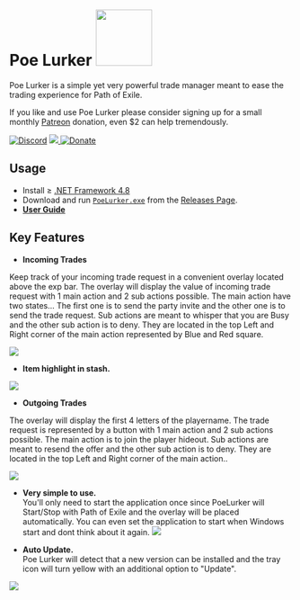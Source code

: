 # Poe Lurker <img src="LurkerIcon.png" width="100" height="100" />
Poe Lurker is a simple yet very powerful trade manager meant to ease the trading experience for Path of Exile. 

If you like and use Poe Lurker please consider signing up for a small monthly [Patreon](https://www.patreon.com/poelurker) donation, even $2 can help tremendously.

[![Discord](https://img.shields.io/discord/663088791539679244?style=for-the-badge)](https://discord.gg/pPxsvdX) <a href="https://www.patreon.com/poelurker"><img src="https://img.shields.io/endpoint.svg?url=https%3A%2F%2Fshieldsio-patreon.herokuapp.com%2FPoeLurker&style=for-the-badge" /> </a> [![Donate](https://img.shields.io/badge/Donate-PayPal-green.svg?style=for-the-badge)](https://www.paypal.com/cgi-bin/webscr?cmd=_donations&business=WEYTVSDNTB8GY&currency_code=CAD&source=url) 

## Usage
- Install ≥ [.NET Framework 4.8](https://dotnet.microsoft.com/download/dotnet-framework)
- Download and run [`PoeLurker.exe`](https://github.com/C1rdec/Poe-Lurker/releases/latest/download/PoeLurker.exe) from the [Releases Page](https://github.com/C1rdec/PoeLurker/releases). 
- **[User Guide](https://docs.google.com/presentation/d/1XhaSSNAFGxzouc5amzAW8c_6ifToNjnsQq5UmNgLXoo/present)**

## Key Features

- **Incoming Trades**

Keep track of your incoming trade request in a convenient overlay located above the exp bar.
The overlay will display the value of incoming trade request with 1 main action and 2 sub actions possible.
The main action have two states... The first one is to send the party invite and the other one is to send the trade request. Sub actions are meant to whisper that you are Busy and the other sub action is to deny. They are located in the top Left and Right corner of the main action represented by Blue and Red square.

![](assets/Incoming.gif)

- **Item highlight in stash.**

![](assets/StashTab.gif)

- **Outgoing Trades**

The overlay will display the first 4 letters of the playername. The trade request is represented by a button with 1 main action and 2 sub actions possible. The main action is to join the player hideout. Sub actions are meant to resend the offer and the other sub action is to deny. They are located in the top Left and Right corner of the main action..

![](assets/Outgoing.gif)

- **Very simple to use.**  
You'll only need to start the application once since PoeLurker will Start/Stop with Path of Exile and the overlay will be placed automatically. You can even set the application to start when Windows start and dont think about it again. ![](SystemTray.png)

- **Auto Update.**  
Poe Lurker will detect that a new version can be installed and the tray icon will turn yellow with an additional option to "Update".

![](https://i.imgur.com/MFDMsku.png)
